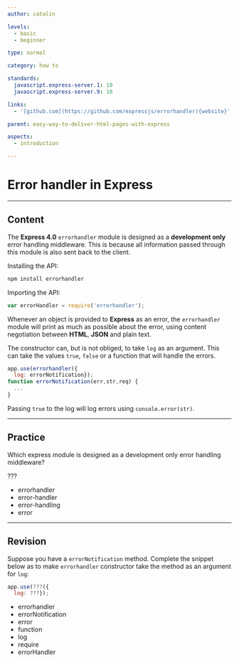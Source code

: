 ```yaml
---
author: catalin

levels:
  - basic
  - beginner

type: normal

category: how to

standards:
  javascript.express-server.1: 10
  javascript.express-server.9: 10

links:
  - '[github.com](https://github.com/expressjs/errorhandler){website}'

parent: easy-way-to-deliver-html-pages-with-express

aspects:
  - introduction

---
```

# Error handler in **Express**

---
## Content

The **Express 4.0** `errorhandler` module is designed as a **development only** error handling middleware. This is because all information passed through this module is also sent back to the client.

Installing the API:
```bash
npm install errorhandler
```
Importing the API:
```javascript
var errorHandler = require('errorhandler');
```
Whenever an object is provided to **Express** as an error, the `errorhandler` module will print as much as possible about the error, using content negotiation between **HTML**, **JSON** and plain text.

The constructor can, but is not obliged, to take `log` as an argument. This can take the values `true`, `false` or a function that will handle the errors.
```javascript
app.use(errorhandler({
  log: errorNotification});
function errorNotification(err,str,req) {
  ...
}
```
Passing `true` to the log will log errors using `console.error(str)`.

---
## Practice

Which express module is designed as a development only error handling middleware?

???

* errorhandler
* error-handler
* error-handling
* error

---
## Revision

Suppose you have a `errorNotification` method. Complete the snippet below as to make `errorhandler` constructor take the method as an argument for `log`:
```javascript
app.use(???({
  log: ???});
```

* errorhandler
* errorNotification
* error
* function
* log
* require
* errorHandler

 
 
